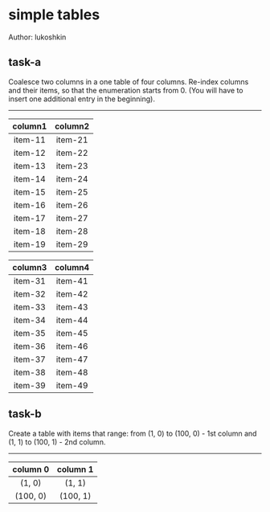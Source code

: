 # simple tables

Author: lukoshkin

## task-a

Coalesce two columns in a one table of four columns.
Re-index columns and their items, so that the enumeration starts from 0.
(You will have to insert one additional entry in the beginning).

---

  | column1 | column2 |
  |:-------:|:-------:|
  | item-11 | item-21 |
  | item-12 | item-22 |
  | item-13 | item-23 |
  | item-14 | item-24 |
  | item-15 | item-25 |
  | item-16 | item-26 |
  | item-17 | item-27 |
  | item-18 | item-28 |
  | item-19 | item-29 |

  | column3 | column4 |
  |:-------:|:-------:|
  | item-31 | item-41 |
  | item-32 | item-42 |
  | item-33 | item-43 |
  | item-34 | item-44 |
  | item-35 | item-45 |
  | item-36 | item-46 |
  | item-37 | item-47 |
  | item-38 | item-48 |
  | item-39 | item-49 |

## task-b

Create a table with items that range: from (1, 0) to (100, 0) - 1st column
and (1, 1) to (100, 1) - 2nd column.

---

  | column 0 | column 1 |
  |:--------:|:--------:|
  | (1,   0) | (1,   1) |
  | (100, 0) | (100, 1) |

